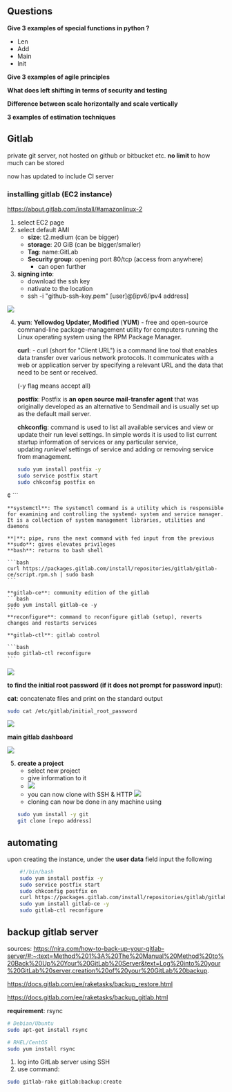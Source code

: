 
## Questions

**Give 3 examples of special functions in python ?**
- Len
- Add 
- Main 
- Init

**Give 3 examples of agile principles**
  
**What does left shifting in terms of security and testing**

**Difference between scale horizontally and scale vertically**

**3 examples of estimation techniques**

## Gitlab
private git server, not hosted on github or bitbucket etc.
**no limit** to how much can be stored

now has updated to include CI server

### installing gitlab (EC2 instance)
https://about.gitlab.com/install/#amazonlinux-2

1. select EC2 page
2. select default AMI
	- **size**: t2.medium (can be bigger)
	- **storage**: 20 GiB (can be bigger/smaller)
	- **Tag**: name:GitLab
	- **Security group**: opening port 80/tcp (access from anywhere)
		- can open further
3. **signing into**:
	- download the ssh key
	- nativate to the location
	- ssh -i "github-ssh-key.pem" [user]@[ipv6/ipv4 address]
	
![](https://i.imgur.com/khpvcrt.png)
	
4. 
	**yum**: **Yellowdog Updater, Modified** (**YUM**)
		- free and open-source command-line package-management utility for computers running the Linux operating system using the RPM Package Manager.
	
	**curl**: 
		- curl (short for "Client URL") is a command line tool that enables data transfer over various network protocols. It communicates with a web or application server by specifying a relevant URL and the data that need to be sent or received.
	
	(-y flag means accept all)

	**postfix**: Postfix is **an open source mail-transfer agent** that was originally developed as an alternative to Sendmail and is usually set up as the default mail server.

	**chkconfig**: command is used to list all available services and view or update their run level settings. In simple words it is used to list current startup information of services or any particular service, updating _runlevel_ settings of service and adding or removing service from management.

	```bash
	sudo yum install postfix -y
	sudo service postfix start
	sudo chkconfig postfix on
¢	```
	
	**systemctl**: The systemctl command is a utility which is responsible for examining and controlling the systemd› system and service manager. It is a collection of system management libraries, utilities and daemons

	**|**: pipe, runs the next command with fed input from the previous
	**sudo**: gives elevates privileges 
	**bash**: returns to bash shell
	
	```bash
	curl https://packages.gitlab.com/install/repositories/gitlab/gitlab-ce/script.rpm.sh | sudo bash
	```

	**gitlab-ce**: community edition of the gitlab
	```bash
	sudo yum install gitlab-ce -y
	```
	**reconfigure**: command to reconfigure gitlab (setup), reverts changes and restarts services

	**gitlab-ctl**: gitlab control

	```bash
	sudo gitlab-ctl reconfigure
	```
![](https://i.imgur.com/jy6j9PX.png)

**to find the initial root password (if it does not prompt for password input)**:

**cat**: concatenate files and print on the standard output
```bash
sudo cat /etc/gitlab/initial_root_password
```
![](https://i.imgur.com/sRhSL8O.png)

**main gitlab dashboard**

![](https://i.imgur.com/be3lbOa.png)

5. **create a project**
	- select new project
	- give information to it
	- ![](https://i.imgur.com/575CpUF.png)
	- you can now clone with SSH & HTTP
	![](https://i.imgur.com/gWP80Gx.png)
	- cloning can now be done in any machine using
	```bash
	sudo yum install -y git
	git clone [repo address]
	```

## automating
upon creating the instance, under the **user data** field input the following
```bash
	#!/bin/bash
	sudo yum install postfix -y
	sudo service postfix start
	sudo chkconfig postfix on
	curl https://packages.gitlab.com/install/repositories/gitlab/gitlab-ce/script.rpm.sh | sudo bash
	sudo yum install gitlab-ce -y
	sudo gitlab-ctl reconfigure	
```

## backup gitlab server
sources:
https://nira.com/how-to-back-up-your-gitlab-server/#:~:text=Method%201%3A%20The%20Manual%20Method%20to%20Back%20Up%20Your%20GitLab%20Server&text=Log%20into%20your%20GitLab%20server,creation%20of%20your%20GitLab%20backup.

https://docs.gitlab.com/ee/raketasks/backup_restore.html

https://docs.gitlab.com/ee/raketasks/backup_gitlab.html

**requirement**: rsync
```bash
# Debian/Ubuntu 
sudo apt-get install rsync

# RHEL/CentOS
sudo yum install rsync
```

1. log into GitLab server using SSH
2. use command:
```bash
sudo gitlab-rake gitlab:backup:create
```